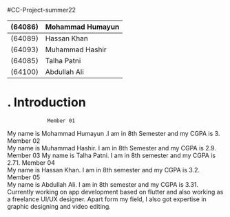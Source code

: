#CC-Project-summer22

 | (64086)         | Mohammad Humayun |
 | --------------- | ---------------- |
 | (64089)         | Hassan Khan      |
 | (64093)         | Muhammad Hashir  |
 | (64085)         | Talha Patni      |
 | (64100)         | Abdullah Ali     |

# .              Introduction          #
                 Member 01           
My name is Mohammad Humayun .I am in 8th Semester and my CGPA is 3.
                 Member 02           
My name is Muhammad Hashir. I am in 8th Semester and my CGPA is 2.9.
                Member 03
My name is Talha Patni. I am in 8th semester and my CGPA is 2.71.
                Member 04          
My name is Hassan Khan. I am in 8th semester and my CGPA is 3.2.
               Member 05           
My name is Abdullah Ali. I am in 8th semester and my CGPA is 3.31.
Currently working on app development based on flutter and also working as a freelance UI/UX designer. 
Apart form my field, I also got expertise in graphic designing and video editing.
